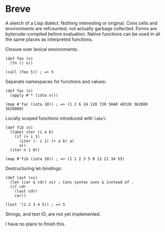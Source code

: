 # Breve

A sketch of a Lisp dialect. Nothing interesting or original. Cons cells and environments are refcounted, not actually garbage collected. Forms are bytecode-compiled before evaluation. Native functions can be used in all the same places as interpreted functions.

Closure over lexical environments:

```
(def foo (n)
  (fn () n))

(call (foo 5)) ; => 5
```

Separate namespaces for functions and values:

```
(def fac (n)
  (apply #'* (iota n)))

(map #'fac (iota 10)) ; => (1 2 6 24 120 720 5040 40320 362880 3628800)
```

Locally scoped functions introduced with `label`:

```
(def fib (n)
  (label iter (i a b)
    (if (> i 1)
      (iter (- i 1) (+ a b) a)
      a))
  (iter n 1 0))

(map #'fib (iota 10)) ; => (1 1 2 3 5 8 13 21 34 55)
```

Destructuring let-bindings:

```
(def last (xs)
  (let (car & cdr) xs) ; Cons syntax uses & instead of .
  (if cdr
    (last cdr)
    car))

(last '(1 2 3 4 5)) ; => 5
```

Strings, and text IO, are not yet implemented.

I have no plans to finish this.

